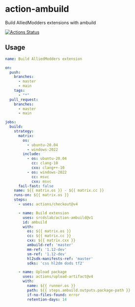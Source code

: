# action-ambuild

Build AlliedModders extensions with ambuild

[![Actions Status](https://github.com/srcdslab/action-ambuild/workflows/Release/badge.svg)](https://github.com/srcdslab/action-ambuild/actions)

## Usage

```yaml
name: Build AlliedModders extension

on:
  push:
    branches:
      - master
      - main
    tags:
      - "*"
  pull_request:
    branches:
      - master
      - main

jobs:
  build:
    strategy:
      matrix:
        os:
          - ubuntu-20.04
          - windows-2022
        include:
          - os: ubuntu-20.04
            cc: clang-10
            cxx: clang++-10
          - os: windows-2022
            cc: msvc
            cxx: msvc
      fail-fast: false
    name: ${{ matrix.os }} - ${{ matrix.cc }}
    runs-on: ${{ matrix.os }}
    steps:
      - uses: actions/checkout@v4

      - name: Build extension
        uses: srcdslab/action-ambuild@v1
        id: ambuild
        with:
          os: ${{ matrix.os }}
          cc: ${{ matrix.cc }}
          cxx: ${{ matrix.cxx }}
          ambuild-ref: 'master'
          mm-ref: '1.12-dev'
          sm-ref: '1.12-dev'
          hl2sdk-manifests-ref: 'master'
          sdks: 'css hl2dm dods tf2'

      - name: Upload package
        uses: actions/upload-artifact@v4
        with:
          name: ${{ runner.os }}
          path: ${{ steps.ambuild.outputs.package-path }}
          if-no-files-found: error
          retention-days: 14
```
